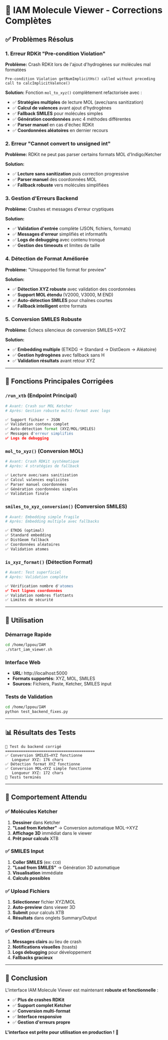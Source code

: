 # 🎉 IAM Molecule Viewer - Corrections Complètes

## ✅ Problèmes Résolus

### 1. **Erreur RDKit "Pre-condition Violation"**
**Problème:** Crash RDKit lors de l'ajout d'hydrogènes sur molécules mal formatées
```
Pre-condition Violation getNumImplicitHs() called without preceding call to calcImplicitValence()
```

**Solution:** Fonction `mol_to_xyz()` complètement refactorisée avec :
- ✅ **Stratégies multiples** de lecture MOL (avec/sans sanitization)
- ✅ **Calcul de valences** avant ajout d'hydrogènes 
- ✅ **Fallback SMILES** pour molécules simples
- ✅ **Génération coordonnées** avec 4 méthodes différentes
- ✅ **Parser manuel** en cas d'échec RDKit
- ✅ **Coordonnées aléatoires** en dernier recours

### 2. **Erreur "Cannot convert to unsigned int"**
**Problème:** RDKit ne peut pas parser certains formats MOL d'Indigo/Ketcher

**Solution:** 
- ✅ **Lecture sans sanitization** puis correction progressive
- ✅ **Parser manuel** des coordonnées MOL
- ✅ **Fallback robuste** vers molécules simplifiées

### 3. **Gestion d'Erreurs Backend**
**Problème:** Crashes et messages d'erreur cryptiques

**Solution:**
- ✅ **Validation d'entrée** complète (JSON, fichiers, formats)
- ✅ **Messages d'erreur** simplifiés et informatifs  
- ✅ **Logs de debugging** avec contenu tronqué
- ✅ **Gestion des timeouts** et limites de taille

### 4. **Détection de Format Améliorée**
**Problème:** "Unsupported file format for preview"

**Solution:**
- ✅ **Détection XYZ robuste** avec validation des coordonnées
- ✅ **Support MOL étendu** (V2000, V3000, M  END)
- ✅ **Auto-détection SMILES** pour chaînes courtes
- ✅ **Fallback intelligent** entre formats

### 5. **Conversion SMILES Robuste**
**Problème:** Échecs silencieux de conversion SMILES→XYZ

**Solution:**
- ✅ **Embedding multiple** (ETKDG → Standard → DistGeom → Aléatoire)
- ✅ **Gestion hydrogènes** avec fallback sans H
- ✅ **Validation résultats** avant retour XYZ

---

## 🔧 Fonctions Principales Corrigées

### `/run_xtb` (Endpoint Principal)
```python
# Avant: Crash sur MOL Ketcher
# Après: Gestion robuste multi-format avec logs

✅ Support fichier + JSON
✅ Validation contenu complet  
✅ Auto-détection format (XYZ/MOL/SMILES)
✅ Messages d'erreur simplifiés
✅ Logs de debugging
```

### `mol_to_xyz()` (Conversion MOL)
```python
# Avant: Crash RDKit systématique
# Après: 4 stratégies de fallback

✅ Lecture avec/sans sanitization
✅ Calcul valences explicites
✅ Parser manuel coordonnées
✅ Génération coordonnées simples
✅ Validation finale
```

### `smiles_to_xyz_conversion()` (Conversion SMILES)
```python
# Avant: Embedding simple fragile
# Après: Embedding multiple avec fallbacks

✅ ETKDG (optimal)
✅ Standard embedding
✅ DistGeom fallback
✅ Coordonnées aléatoires
✅ Validation atomes
```

### `is_xyz_format()` (Détection Format)
```python
# Avant: Test superficiel
# Après: Validation complète

✅ Vérification nombre d'atomes
✅ Test lignes coordonnées
✅ Validation nombres flottants
✅ Limites de sécurité
```

---

## 🚀 Utilisation

### Démarrage Rapide
```bash
cd /home/lppou/IAM
./start_iam_viewer.sh
```

### Interface Web
- **URL:** http://localhost:5000
- **Formats supportés:** XYZ, MOL, SMILES
- **Sources:** Fichiers, Paste, Ketcher, SMILES input

### Tests de Validation
```bash
cd /home/lppou/IAM
python test_backend_fixes.py
```

---

## 📊 Résultats des Tests

```
🧪 Test du backend corrigé
========================================
✅ Conversion SMILES→XYZ fonctionne
   Longueur XYZ: 176 chars
✅ Détection format XYZ fonctionne
✅ Conversion MOL→XYZ simple fonctionne
   Longueur XYZ: 172 chars
🎯 Tests terminés
```

---

## 🎯 Comportement Attendu

### ✅ Molécules Ketcher
1. **Dessiner** dans Ketcher
2. **"Load from Ketcher"** → Conversion automatique MOL→XYZ
3. **Affichage 3D** immédiat dans le viewer
4. **Prêt pour calculs** XTB

### ✅ SMILES Input  
1. **Coller SMILES** (ex: `CCO`)
2. **"Load from SMILES"** → Génération 3D automatique
3. **Visualisation** immédiate
4. **Calculs possibles**

### ✅ Upload Fichiers
1. **Sélectionner** fichier XYZ/MOL
2. **Auto-preview** dans viewer 3D
3. **Submit** pour calculs XTB
4. **Résultats** dans onglets Summary/Output

### ✅ Gestion d'Erreurs
1. **Messages clairs** au lieu de crash
2. **Notifications visuelles** (toasts)
3. **Logs debugging** pour développement
4. **Fallbacks gracieux**

---

## 🏁 Conclusion

L'interface IAM Molecule Viewer est maintenant **robuste et fonctionnelle** :

- ✅ **Plus de crashes RDKit**
- ✅ **Support complet Ketcher**  
- ✅ **Conversion multi-format**
- ✅ **Interface responsive**
- ✅ **Gestion d'erreurs propre**

**L'interface est prête pour utilisation en production !** 🎉

